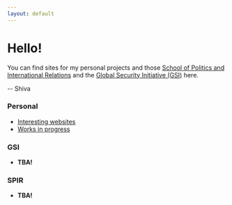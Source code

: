 ```yaml
---
layout: default
---
```

# Hello!

You can find sites for my personal projects and those [School of Politics and International Relations](https://politicsir.cass.anu.edu.au/) and the [Global Security Initiative (GSI)](https://www.globsecint.org/) here. 

-- Shiva 

### Personal 
- [Interesting websites](gl0bsec.github.io/fun_websites)
- [Works in progress](https://github.com/gl0bsec/Documents/blob/main/pages/)

### GSI 
- **TBA!** 

### SPIR
- **TBA!**
